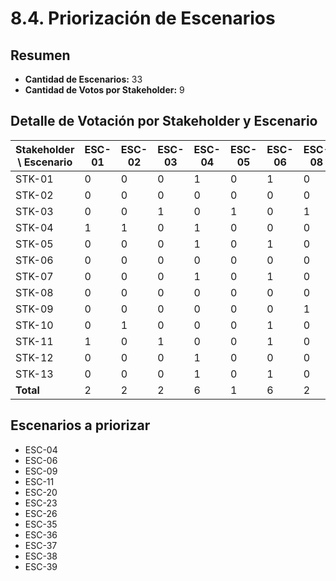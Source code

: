 # 8.4. Priorización de Escenarios

## Resumen
- **Cantidad de Escenarios:** 33
- **Cantidad de Votos por Stakeholder:** 9

## Detalle de Votación por Stakeholder y Escenario

| Stakeholder \ Escenario | ESC-01 | ESC-02 | ESC-03 | ESC-04 | ESC-05 | ESC-06 | ESC-08 | ESC-09 | ESC-10 | ESC-11 | ESC-13 | ESC-15 | ESC-17 | ESC-18 | ESC-19 | ESC-20 | ESC-21 | ESC-23 | ESC-24 | ESC-25 | ESC-26 | ESC-27 | ESC-28 | ESC-29 | ESC-30 | ESC-31 | ESC-33 | ESC-34 | ESC-35 | ESC-36 | ESC-37 | ESC-38 | ESC-39 | Total |
|--------------------------|--------|--------|--------|--------|--------|--------|--------|--------|--------|--------|--------|--------|--------|--------|--------|--------|--------|--------|--------|--------|--------|--------|--------|--------|--------|--------|--------|--------|--------|--------|--------|--------|--------|--------|
| STK-01                  | 0      | 0      | 0      | 1      | 0      | 1      | 0      | 1      | 0      | 1      | 0      | 0      | 0      | 0      | 1      | 1      | 0      | 1      | 0      | 0      | 0      | 0      | 0      | 0      | 0      | 1      | 0      | 0      | 0      | 0      | 0      | 1      | 0      | 9     |
| STK-02                  | 0      | 0      | 0      | 0      | 0      | 0      | 0      | 0      | 0      | 1      | 0      | 0      | 0      | 0      | 1      | 0      | 0      | 1      | 1      | 0      | 0      | 0      | 0      | 1      | 0      | 0      | 1      | 1      | 1      | 0      | 1      | 0      | 0      | 9     |
| STK-03                  | 0      | 0      | 1      | 0      | 1      | 0      | 1      | 1      | 0      | 1      | 0      | 0      | 0      | 0      | 0      | 1      | 0      | 1      | 0      | 0      | 1      | 0      | 0      | 0      | 0      | 0      | 0      | 0      | 0      | 1      | 0      | 0      | 0      | 9     |
| STK-04                  | 1      | 1      | 0      | 1      | 0      | 0      | 0      | 1      | 0      | 1      | 0      | 0      | 0      | 0      | 0      | 1      | 0      | 1      | 0      | 0      | 1      | 0      | 0      | 0      | 0      | 0      | 0      | 0      | 0      | 1      | 0      | 0      | 0      | 9     |
| STK-05                  | 0      | 0      | 0      | 1      | 0      | 1      | 0      | 0      | 0      | 1      | 0      | 0      | 0      | 0      | 0      | 0      | 0      | 0      | 0      | 0      | 1      | 0      | 1      | 0      | 0      | 0      | 0      | 0      | 0      | 1      | 1      | 1      | 1      | 9     |
| STK-06                  | 0      | 0      | 0      | 0      | 0      | 0      | 0      | 1      | 0      | 0      | 0      | 0      | 0      | 0      | 0      | 1      | 0      | 1      | 0      | 0      | 1      | 0      | 0      | 0      | 0      | 0      | 0      | 0      | 1      | 1      | 1      | 1      | 1      | 9     |
| STK-07                  | 0      | 0      | 0      | 1      | 0      | 1      | 0      | 0      | 0      | 0      | 0      | 0      | 0      | 0      | 0      | 1      | 0      | 0      | 0      | 0      | 0      | 0      | 1      | 0      | 0      | 1      | 0      | 0      | 1      | 0      | 1      | 1      | 1      | 9     |
| STK-08                  | 0      | 0      | 0      | 0      | 0      | 0      | 0      | 0      | 0      | 0      | 0      | 1      | 1      | 0      | 0      | 1      | 0      | 1      | 0      | 1      | 1      | 1      | 1      | 0      | 0      | 0      | 0      | 0      | 0      | 1      | 0      | 0      | 0      | 9     |
| STK-09                  | 0      | 0      | 0      | 0      | 0      | 0      | 1      | 0      | 0      | 0      | 0      | 0      | 1      | 1      | 0      | 1      | 0      | 0      | 0      | 0      | 0      | 0      | 0      | 1      | 1      | 1      | 0      | 0      | 1      | 0      | 0      | 0      | 1      | 9     |
| STK-10                  | 0      | 1      | 0      | 0      | 0      | 1      | 0      | 1      | 1      | 1      | 0      | 0      | 0      | 0      | 0      | 0      | 0      | 1      | 0      | 0      | 1      | 0      | 0      | 0      | 0      | 0      | 0      | 1      | 0      | 1      | 0      | 0      | 0      | 9     |
| STK-11                  | 1      | 0      | 1      | 0      | 0      | 1      | 0      | 0      | 0      | 0      | 0      | 0      | 0      | 0      | 0      | 0      | 1      | 0      | 0      | 0      | 0      | 0      | 0      | 0      | 0      | 0      | 0      | 1      | 1      | 0      | 1      | 1      | 1      | 9     |
| STK-12                  | 0      | 0      | 0      | 1      | 0      | 0      | 0      | 1      | 0      | 0      | 1      | 0      | 0      | 1      | 0      | 0      | 0      | 0      | 0      | 0      | 0      | 0      | 0      | 0      | 1      | 0      | 1      | 0      | 0      | 1      | 1      | 1      | 0      | 9     |
| STK-13                  | 0      | 0      | 0      | 1      | 0      | 1      | 0      | 1      | 1      | 0      | 0      | 0      | 0      | 0      | 0      | 0      | 1      | 0      | 0      | 0      | 0      | 0      | 0      | 0      | 0      | 0      | 0      | 0      | 1      | 0      | 1      | 1      | 1      | 9     |
| **Total**               | 2      | 2      | 2      | 6      | 1      | 6      | 2      | 7      | 2      | 6      | 1      | 1      | 2      | 2      | 2      | 7      | 2      | 7      | 1      | 1      | 6      | 1      | 3      | 2      | 2      | 3      | 2      | 3      | 6      | 7      | 7      | 7      | 6      | 117   |

## Escenarios a priorizar
- ESC-04
- ESC-06
- ESC-09
- ESC-11
- ESC-20
- ESC-23
- ESC-26
- ESC-35
- ESC-36
- ESC-37
- ESC-38
- ESC-39


